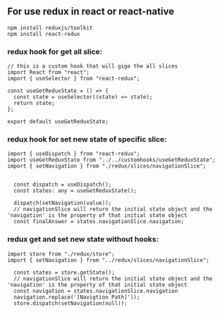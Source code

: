 ## For use redux in react or react-native 

```
npm install reduxjs/toolkit
npm install react-redux
```

### redux hook for get all slice:
```
// this is a custom hook that will gige the all slices
import React from "react";
import { useSelector } from "react-redux";

const useGetReduxState = () => {
  const state = useSelector((state) => state);
  return state;
};

export default useGetReduxState;
```

### redux hook for set new state of specific slice:
```
import { useDispatch } from "react-redux";
import useGetReduxState from "../../customhooks/useGetReduxState";
import { setNavigation } from "./redux/slices/navigationSlice";


  const dispatch = useDispatch();
  const states: any = useGetReduxState();

  dispatch(setNavigation(value));
  // navigationSlice will return the initial state object and the 'navigation' is the property of that initial state object
  const finalAnswer = states.navigationSlice.navigation;
```


### redux get and set new state without hooks:
```
import store from "./redux/store";
import { setNavigation } from "../redux/slices/navigationSlice";

  const states = store.getState();
  // navigationSlice will return the initial state object and the 'navigation' is the property of that initial state object
  const navigation = states.navigationSlice.navigation
  navigation.replace('[Navigtion Path]'));
  store.dispatch(setNavigation(null));
```


